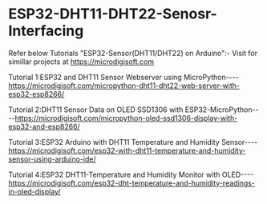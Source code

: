 # ESP32-DHT11-DHT22-Senosr-Interfacing

Refer below Tutorials "ESP32-Sensor(DHT11/DHT22) on Arduino":- Visit for simillar projects at https://microdigisoft.com

Tutorial 1:ESP32 and DHT11 Sensor Webserver using MicroPython----https://microdigisoft.com/micropython-dht11-dht22-web-server-with-esp32-esp8266/

Tutorial 2:DHT11 Sensor Data on OLED SSD1306 with ESP32-MicroPython----https://microdigisoft.com/micropython-oled-ssd1306-display-with-esp32-and-esp8266/

Tutorial 3:ESP32 Arduino with DHT11 Temperature and Humidity Sensor----https://microdigisoft.com/esp32-with-dht11-temperature-and-humidity-sensor-using-arduino-ide/

Tutorial 4:ESP32 DHT11-Temperature and Humidity Monitor with OLED----https://microdigisoft.com/esp32-dht-temperature-and-humidity-readings-in-oled-display/
